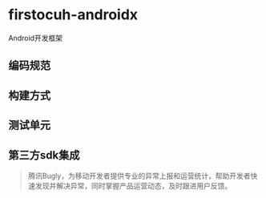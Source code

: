 # firstocuh-androidx
Android开发框架

## 编码规范
## 构建方式
## 测试单元


## 第三方sdk集成

[bugly]: https://bugly.qq.com/v2/index

> 腾讯Bugly，为移动开发者提供专业的异常上报和运营统计，帮助开发者快速发现并解决异常，同时掌握产品运营动态，及时跟进用户反馈。

